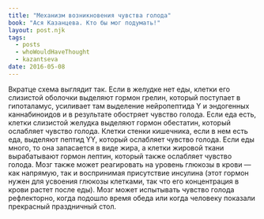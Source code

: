 ```yaml
---
title: "Механизм возникновения чувства голода"
book: "Ася Казанцева. Кто бы мог подумать!"
layout: post.njk
tags:
  - posts
  - whoWouldHaveThought
  - kazantseva
date: 2016-05-08
---
```


Вкратце схема выглядит так. Если в желудке нет еды, клетки его слизистой оболочки выделяют гормон грелин, который поступает в гипоталамус, усиливает там выделение нейропептида Y и эндогенных каннабиноидов и в результате обостряет чувство голода. Если еда есть, клетки слизистой желудка выделяют гормон обестатин, который ослабляет чувство голода. Клетки стенки кишечника, если в нем есть еда, выделяют пептид YY, который ослабляет чувство голода. Если еды много, то она запасается в виде жира, а клетки жировой ткани вырабатывают гормон лептин, который также ослабляет чувство голода. Мозг также может реагировать на уровень глюкозы в крови — как напрямую, так и воспринимая присутствие инсулина (этот гормон нужен для усвоения глюкозы клетками, так что его концентрация в крови растет после еды). Мозг может испытывать чувство голода рефлекторно, когда подошло время обеда или когда человеку показали прекрасный праздничный стол.
